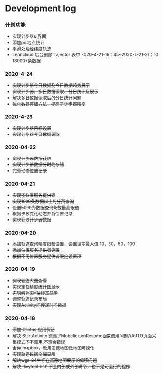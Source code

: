 # Development log

### 计划功能

 - 实现计步器ui界面
 - 添加poi地点统计
 - 平滑处理经纬度轨迹
 - Leancloud 后台删除 trajector 表中 2020-4-21-19：45~2020-4-21-21：10 18000+条数据

### 2020-4-24

 - ~~实现计步器今日数据及今日数据趋势展示~~
 - ~~实现计步器，多日数据读取、分日统计及展示~~
 - ~~解决多日数据读取后的分日统计问题~~
 - ~~优化数据存储方法，提高了计步器精度~~

### 2020-4-23

  - ~~实现计步器目标设置~~
  - ~~实现计步器今日数据读取~~

### 2020-04-22

 - ~~实现计步器数据获取~~
 - ~~实现计步器数据分时段存储~~
 - ~~完善动态位置记录~~

### 2020-04-21

 - ~~实现多位置服务提供者~~
 - ~~实现1000条数据以上的分页查询~~
 - ~~设置5000为数据查询条数最高限值~~
 - ~~根据步数变化动态开启位置记录~~
 - ~~实现获取计步器数据~~


### 2020-04-20

 - ~~添加轨迹查询精度限制设置，设置误差最大值 10，30，50，100~~
 - ~~添加位置服务提供者设置~~
 - ~~根据不同位置服务提供者限定设置项~~

### 2020-04-19

 - ~~实现轨迹大图查看~~
 - ~~实现定位精度统计图展示~~
 - ~~实现统计图x轴标签显示~~
 - ~~调整轨迹记录布局~~
 - ~~实现Activity间传递时间数据~~

### 2020-04-18

- ~~添加 Cactus 应用保活~~
- ~~解决 StartActivity 遗漏了Mobclick.onResume函数调用问题~~//AUTO页面采集模式下不调用,不理会错误
- ~~舍弃 mapbox，改用高德地图做地图可视化~~
- ~~实现轨迹数据全幅显示~~
- ~~解决wgs-84坐标在高德地图展示的偏移问题~~
- ~~解决 'keytool-list' 不是内部或外部命令，也不是可运行的程序~~
